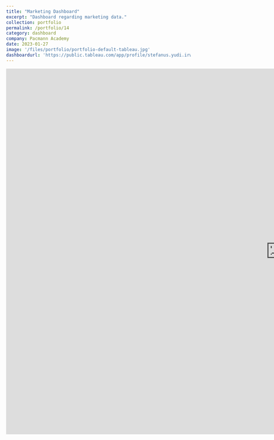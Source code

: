 ```yaml
---
title: "Marketing Dashboard"
excerpt: "Dashboard regarding marketing data."
collection: portfolio
permalink: /portfolio/14
category: dashboard
company: Pacmann Academy
date: 2023-01-27
image: '/files/portfolio/portfolio-default-tableau.jpg'
dashboardurl: 'https://public.tableau.com/app/profile/stefanus.yudi.irwan/viz/MarketingDashboard_16731545118370/Dashboard1'
---
```


<iframe src="https://public.tableau.com/views/MarketingDashboard_16731545118370/Dashboard1?:showVizHome=no&:embed=true"
    width="1500px" height="1000px" frameborder="0"></iframe>